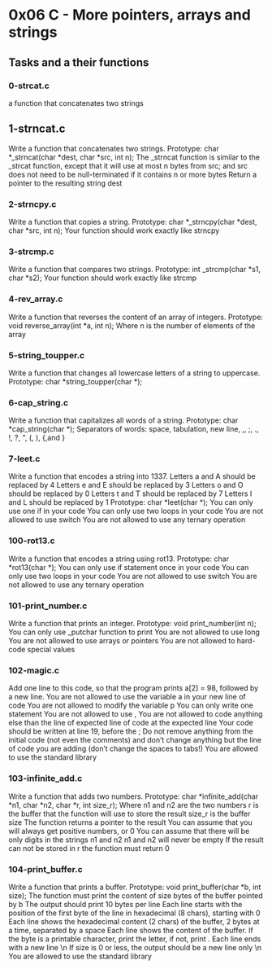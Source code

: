 # 0x06 C - More pointers, arrays and strings

## Tasks and a their functions

### 0-strcat.c
a function that concatenates two strings

## 1-strncat.c
Write a function that concatenates two strings.
Prototype: char *_strncat(char *dest, char *src, int n);
The _strncat function is similar to the _strcat function, except that
it will use at most n bytes from src; and
src does not need to be null-terminated if it contains n or more bytes
Return a pointer to the resulting string dest

### 2-strncpy.c
Write a function that copies a string.
Prototype: char *_strncpy(char *dest, char *src, int n);
Your function should work exactly like strncpy

### 3-strcmp.c
Write a function that compares two strings.
Prototype: int _strcmp(char *s1, char *s2);
Your function should work exactly like strcmp

### 4-rev_array.c
Write a function that reverses the content of an array of integers.
Prototype: void reverse_array(int *a, int n);
Where n is the number of elements of the array

### 5-string_toupper.c
Write a function that changes all lowercase letters of a string to uppercase.
Prototype: char *string_toupper(char *);

### 6-cap_string.c
Write a function that capitalizes all words of a string.
Prototype: char *cap_string(char *);
Separators of words: space, tabulation, new line, ,, ;, ., !, ?, ", (, ),
{,and }

### 7-leet.c
Write a function that encodes a string into 1337.
Letters a and A should be replaced by 4
Letters e and E should be replaced by 3
Letters o and O should be replaced by 0
Letters t and T should be replaced by 7
Letters l and L should be replaced by 1
Prototype: char *leet(char *);
You can only use one if in your code
You can only use two loops in your code
You are not allowed to use switch
You are not allowed to use any ternary operation

### 100-rot13.c
Write a function that encodes a string using rot13.
Prototype: char *rot13(char *);
You can only use if statement once in your code
You can only use two loops in your code
You are not allowed to use switch
You are not allowed to use any ternary operation

### 101-print_number.c
Write a function that prints an integer.
Prototype: void print_number(int n);
You can only use _putchar function to print
You are not allowed to use long
You are not allowed to use arrays or pointers
You are not allowed to hard-code special values

### 102-magic.c
Add one line to this code, so that the program prints a[2] = 98, followed
by a new line.
You are not allowed to use the variable a in your new line of code
You are not allowed to modify the variable p
You can only write one statement
You are not allowed to use ,
You are not allowed to code anything else than the line of expected line of
code at the expected line
Your code should be written at line 19, before the ;
Do not remove anything from the initial code (not even the comments)
and don’t change anything but the line of code you are adding (don’t change
the spaces to tabs!)
You are allowed to use the standard library

### 103-infinite_add.c
Write a function that adds two numbers.
Prototype: char *infinite_add(char *n1, char *n2, char *r, int size_r);
Where n1 and n2 are the two numbers
r is the buffer that the function will use to store the result
size_r is the buffer size
The function returns a pointer to the result
You can assume that you will always get positive numbers, or 0
You can assume that there will be only digits in the strings n1 and n2
n1 and n2 will never be empty
If the result can not be stored in r the function must return 0

### 104-print_buffer.c
Write a function that prints a buffer.
Prototype: void print_buffer(char *b, int size);
The function must print the content of size bytes of the buffer pointed by b
The output should print 10 bytes per line
Each line starts with the position of the first byte of the line in
hexadecimal (8 chars), starting with 0
Each line shows the hexadecimal content (2 chars) of the buffer, 2 bytes at
a time, separated by a space
Each line shows the content of the buffer. If the byte is a printable
character, print the letter, if not, print .
Each line ends with a new line \n
If size is 0 or less, the output should be a new line only \n
You are allowed to use the standard library
